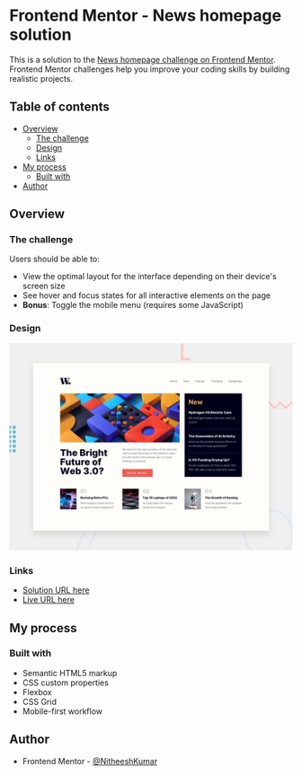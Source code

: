 # Frontend Mentor - News homepage solution

This is a solution to the [News homepage challenge on Frontend Mentor](https://www.frontendmentor.io/challenges/news-homepage-H6SWTa1MFl). Frontend Mentor challenges help you improve your coding skills by building realistic projects. 

## Table of contents

- [Overview](#overview)
  - [The challenge](#the-challenge)
  - [Design](#design)
  - [Links](#links)
- [My process](#my-process)
  - [Built with](#built-with)
- [Author](#author)


## Overview

### The challenge

Users should be able to:

- View the optimal layout for the interface depending on their device's screen size
- See hover and focus states for all interactive elements on the page
- **Bonus**: Toggle the mobile menu (requires some JavaScript)

### Design

![](./design/desktop-preview.jpg)

### Links

- [Solution URL here]()
- [Live URL here]()

## My process

### Built with

- Semantic HTML5 markup
- CSS custom properties
- Flexbox
- CSS Grid
- Mobile-first workflow


## Author

- Frontend Mentor - [@NitheeshKumar](https://www.frontendmentor.io/profile/NitheeshKumar-C)
